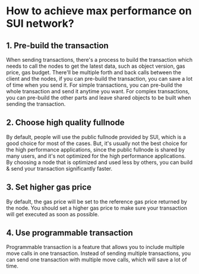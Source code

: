 # How to achieve max performance on SUI network?

## 1. Pre-build the transaction
When sending transactions, there's a process to build the transaction which needs to call the nodes to get the latest data, such as object version, gas price, gas budget.
There'll be multiple forth and back calls between the client and the nodes, if you can pre-build the transaction, you can save a lot of time when you send it.
For simple transactions, you can pre-build the whole transaction and send it anytime you want.
For complex transactions, you can pre-build the other parts and leave shared objects to be built when sending the transaction.

## 2. Choose high quality fullnode
By default, people will use the public fullnode provided by SUI, which is a good choice for most of the cases.
But, it's usually not the best choice for the high performance applications, since the public fullnode is shared by many users, and it's not optimized for the high performance applications.
By choosing a node that is optimized and used less by others, you can build & send your transaction significantly faster.

## 3. Set higher gas price
By default, the gas price will be set to the reference gas price returned by the node.
You should set a higher gas price to make sure your transaction will get executed as soon as possible.

## 4. Use programmable transaction
Programmable transaction is a feature that allows you to include multiple move calls in one transaction.
Instead of sending multiple transactions, you can send one transaction with multiple move calls, which will save a lot of time.
